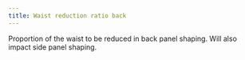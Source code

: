 ```yaml
---
title: Waist reduction ratio back
---
```


Proportion of the waist to be reduced in back panel shaping. Will also impact side panel shaping.
